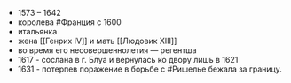 * 1573 – 1642
* королева #Франция с 1600
* итальянка
* жена [[Генрих IV]] и мать [[Людовик XIII]]
* во время его несовершеннолетия — регентша
* 1617 - сослана в г. Блуа и вернулась ко двору лишь в 1621
* 1631 - потерпев поражение в борьбе с #Ришелье бежала за границу.
